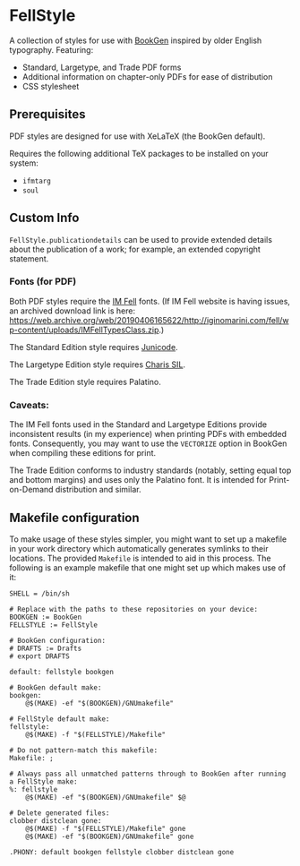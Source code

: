 # FellStyle

A collection of styles for use with [BookGen](https://github.com/marrus-sh/BookGen/) inspired by older English typography.
Featuring:

+ Standard, Largetype, and Trade PDF forms
+ Additional information on chapter-only PDFs for ease of distribution
+ CSS stylesheet

## Prerequisites

PDF styles are designed for use with XeLaTeX (the BookGen default).

Requires the following additional TeX packages to be installed on your system:

+ `ifmtarg`
+ `soul`

## Custom Info

`FellStyle.publicationdetails` can be used to provide extended details about the publication of a work; for example, an extended copyright statement.

### Fonts (for PDF)

Both PDF styles require the [IM Fell](https://iginomarini.com/fell/the-revival-fonts/) fonts.
(If IM Fell website is having issues, an archived download link is here: <https://web.archive.org/web/20190406165622/http://iginomarini.com/fell/wp-content/uploads/IMFellTypesClass.zip>.)

The Standard Edition style requires [Junicode](http://junicode.sourceforge.net/).

The Largetype Edition style requires [Charis SIL](https://software.sil.org/charis/).

The Trade Edition style requires Palatino.

### Caveats:

The IM Fell fonts used in the Standard and Largetype Editions provide inconsistent results (in my experience) when printing PDFs with embedded fonts.
Consequently, you may want to use the `VECTORIZE` option in BookGen when compiling these editions for print.

The Trade Edition conforms to industry standards (notably, setting equal top and bottom margins) and uses only the Palatino font.
It is intended for Print-on-Demand distribution and similar.

## Makefile configuration

To make usage of these styles simpler, you might want to set up a makefile in your work directory which automatically generates symlinks to their locations.
The provided `Makefile` is intended to aid in this process.
The following is an example makefile that one might set up which makes use of it:

	SHELL = /bin/sh

	# Replace with the paths to these repositories on your device:
	BOOKGEN := BookGen
	FELLSTYLE := FellStyle

	# BookGen configuration:
	# DRAFTS := Drafts
	# export DRAFTS

	default: fellstyle bookgen

	# BookGen default make:
	bookgen:
		@$(MAKE) -ef "$(BOOKGEN)/GNUmakefile"

	# FellStyle default make:
	fellstyle:
		@$(MAKE) -f "$(FELLSTYLE)/Makefile"

	# Do not pattern-match this makefile:
	Makefile: ;

	# Always pass all unmatched patterns through to BookGen after running a FellStyle make:
	%: fellstyle
		@$(MAKE) -ef "$(BOOKGEN)/GNUmakefile" $@

	# Delete generated files:
	clobber distclean gone:
		@$(MAKE) -f "$(FELLSTYLE)/Makefile" gone
		@$(MAKE) -ef "$(BOOKGEN)/GNUmakefile" gone

	.PHONY: default bookgen fellstyle clobber distclean gone

